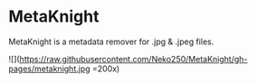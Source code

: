# MetaKnight

MetaKnight is a metadata remover for .jpg & .jpeg files.

![](https://raw.githubusercontent.com/Neko250/MetaKnight/gh-pages/metaknight.jpg =200x)
